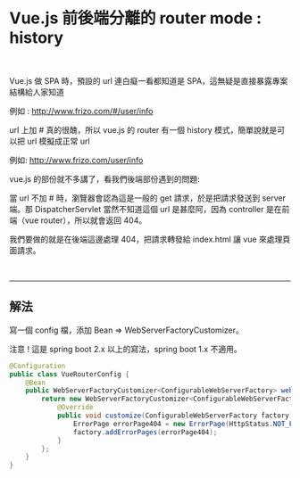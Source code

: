 # Vue.js 前後端分離的 router mode : history 

<br>

Vue.js 做 SPA 時，預設的 url 連白癡一看都知道是 SPA，這無疑是直接暴露專案結構給人家知道

例如 : http://www.frizo.com/#/user/info

url 上加 \# 真的很醜，所以 vue.js 的 router 有一個 history 模式，簡單說就是可以把 url 模擬成正常 url

例如: http://www.frizo.com/user/info

vue.js 的部份就不多講了，看我們後端部份遇到的問題:

當 url 不加 # 時，瀏覽器會認為這是一般的 get 請求，於是把請求發送到 server 端。那 DispatcherServlet 當然不知道這個 url 是甚麼阿，因為 controller 是在前端（vue router），所以就會返回 404。

我們要做的就是在後端這邊處理 404，把請求轉發給 index.html 讓 vue 來處理頁面請求。

<br>

---

## 解法

寫一個 config 檔，添加 Bean => WebServerFactoryCustomizer。

注意 ! 這是 spring boot 2.x 以上的寫法，spring boot 1.x 不適用。

```java
@Configuration
public class VueRouterConfig {
    @Bean
    public WebServerFactoryCustomizer<ConfigurableWebServerFactory> webServerFactoryCustomizer(){
        return new WebServerFactoryCustomizer<ConfigurableWebServerFactory>(){
            @Override
            public void customize(ConfigurableWebServerFactory factory) {
                ErrorPage errorPage404 = new ErrorPage(HttpStatus.NOT_FOUND, "/index.html");
                factory.addErrorPages(errorPage404);
            }
        };
    }
}
```